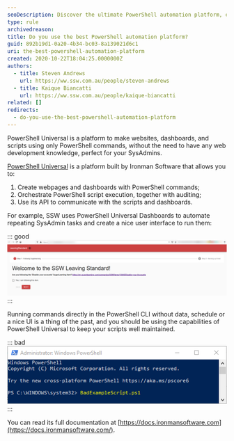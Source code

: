 ```yaml
---
seoDescription: Discover the ultimate PowerShell automation platform, empowering SysAdmins to create webpages, orchestrate scripts, and streamline tasks with ease.
type: rule
archivedreason:
title: Do you use the best PowerShell automation platform?
guid: 892b19d1-0a20-4b34-bc03-8a139021d6c1
uri: the-best-powershell-automation-platform
created: 2020-10-22T18:04:25.0000000Z
authors:
  - title: Steven Andrews
    url: https://ww.ssw.com.au/people/steven-andrews
  - title: Kaique Biancatti
    url: https://ww.ssw.com.au/people/kaique-biancatti
related: []
redirects:
  - do-you-use-the-best-powershell-automation-platform
---
```


PowerShell Universal is a platform to make websites, dashboards, and scripts using only PowerShell commands, without the need to have any web development knowledge, perfect for your SysAdmins.

[PowerShell Universal](https://ironmansoftware.com/powershell-universal/) is a platform built by Ironman Software that allows you to:

1. Create webpages and dashboards with PowerShell commands;
2. Orchestrate PowerShell script execution, together with auditing;
3. Use its API to communicate with the scripts and dashboards.

<!--endintro-->

For example, SSW uses PowerShell Universal Dashboards to automate repeating SysAdmin tasks and create a nice user interface to run them:

::: good  
![Figure: Good Example - Dashboard to automate employee's leaving standard](automated-standard.png)  
:::

Running commands directly in the PowerShell CLI without data, schedule or a nice UI is a thing of the past, and you should be using the capabilities of PowerShell Universal to keep your scripts well maintained.

::: bad  
![Figure: Bad Example - Running commands by hand directly](running-commands-hand.png)  
:::

You can read its full documentation at [https://docs.ironmansoftware.com](https://docs.ironmansoftware.com/).
